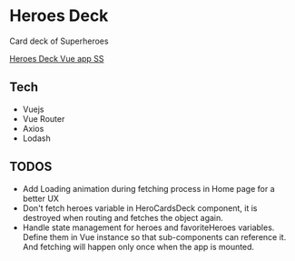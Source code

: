 # Heroes Deck
Card deck of Superheroes

[Heroes Deck Vue app SS](https://postimg.cc/p9F8tfTL)

## Tech
* Vuejs
* Vue Router
* Axios
* Lodash

## TODOS

* Add Loading animation during fetching process in Home page for a better UX
* Don't fetch heroes variable in HeroCardsDeck component, it is destroyed when routing and fetches the object again. 
* Handle state management for heroes and favoriteHeroes variables. Define them in Vue instance so that sub-components can reference it. And fetching will happen only once when the app is mounted.
